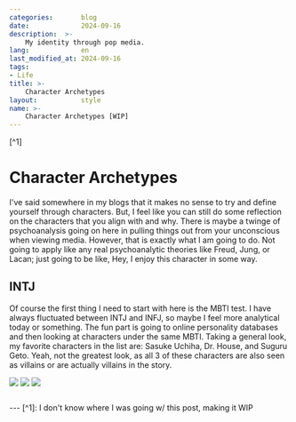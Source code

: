 ```yaml
---
categories:       blog
date:             2024-09-16
description:  >-
    My identity through pop media. 
lang:             en
last_modified_at: 2024-09-16
tags:
- Life
title: >-
    Character Archetypes
layout:           style
name: >-
    Character Archetypes [WIP]
---
```


[^1]

# Character Archetypes 

I've said somewhere in my blogs that it makes no sense to try and define yourself through characters. But, I feel like you can still do some reflection on the characters that you align with and why. There is maybe a twinge of psychoanalysis going on here in pulling things out from your unconscious when viewing media. However, that is exactly what I am going to do. Not going to apply like any real psychoanalytic theories like Freud, Jung, or Lacan; just going to be like, Hey, I enjoy this character in some way.

## INTJ
Of course the first thing I need to start with here is the MBTI test. I have always fluctuated between INTJ and INFJ, so maybe I feel more analytical today or something. The fun part is going to online personality databases and then looking at characters under the same MBTI. Taking a general look, my favorite characters in the list are: Sasuke Uchiha, Dr. House, and Suguru Geto. Yeah, not the greatest look, as all 3 of these characters are also seen as villains or are actually villains in the story.

<div class="picture-grid3" style="margin-bottom:10px;">
  <img src="{{ 'assets/life/archetypes/geto.jpg' | relative_url }}">
  <img src="{{ 'assets/life/archetypes/house.jpg' | relative_url }}">
  <img src="{{ 'assets/life/archetypes/uchiha.jpg' | relative_url }}"/>
</div>

<br/>
---
[^1]: I don't know where I was going w/ this post, making it WIP
